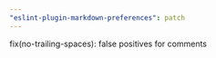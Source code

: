 ```yaml
---
"eslint-plugin-markdown-preferences": patch
---
```


fix(no-trailing-spaces): false positives for comments
